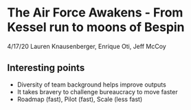 # The Air Force Awakens - From Kessel run to moons of Bespin
4/17/20
Lauren Knausenberger, Enrique Oti, Jeff McCoy

## Interesting points
- Diversity of team background helps improve outputs
- It takes bravery to challenge bureaucracy to move faster
- Roadmap (fast), Pilot (fast), Scale (less fast)
